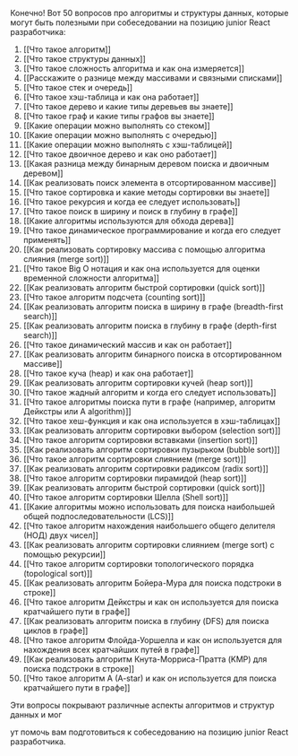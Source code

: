 Конечно! Вот 50 вопросов про алгоритмы и структуры данных, которые могут быть полезными при собеседовании на позицию junior React разработчика:

1. [[Что такое алгоритм]]
2. [[Что такое структуры данных]]
3. [[Что такое сложность алгоритма и как она измеряется]]
4. [[Расскажите о разнице между массивами и связными списками]]
5. [[Что такое стек и очередь]]
6. [[Что такое хэш-таблица и как она работает]]
7. [[Что такое дерево и какие типы деревьев вы знаете]]
8. [[Что такое граф и какие типы графов вы знаете]]
9. [[Какие операции можно выполнять со стеком]]
10. [[Какие операции можно выполнять с очередью]]
11. [[Какие операции можно выполнять с хэш-таблицей]]
12. [[Что такое двоичное дерево и как оно работает]]
13. [[Какая разница между бинарным деревом поиска и двоичным деревом]]
14. [[Как реализовать поиск элемента в отсортированном массиве]]
15. [[Что такое сортировка и какие методы сортировки вы знаете]]
16. [[Что такое рекурсия и когда ее следует использовать]]
17. [[Что такое поиск в ширину и поиск в глубину в графе]]
18. [[Какие алгоритмы используются для обхода дерева]]
19. [[Что такое динамическое программирование и когда его следует применять]]
20. [[Как реализовать сортировку массива с помощью алгоритма слияния (merge sort)]]
21. [[Что такое Big O нотация и как она используется для оценки временной сложности алгоритма]]
22. [[Как реализовать алгоритм быстрой сортировки (quick sort)]]
23. [[Что такое алгоритм подсчета (counting sort)]]
24. [[Как реализовать алгоритм поиска в ширину в графе (breadth-first search)]]
25. [[Как реализовать алгоритм поиска в глубину в графе (depth-first search)]]
26. [[Что такое динамический массив и как он работает]]
27. [[Как реализовать алгоритм бинарного поиска в отсортированном массиве]]
28. [[Что такое куча (heap) и как она работает]]
29. [[Как реализовать алгоритм сортировки кучей (heap sort)]]
30. [[Что такое жадный алгоритм и когда его следует использовать]]
31. [[Что такое алгоритмы поиска пути в графе (например, алгоритм Дейкстры или A algorithm)]]
32. [[Что такое хеш-функция и как она используется в хэш-таблицах]]
33. [[Как реализовать алгоритм сортировки выбором (selection sort)]]
34. [[Что такое алгоритм сортировки вставками (insertion sort)]]
35. [[Как реализовать алгоритм сортировки пузырьком (bubble sort)]]
36. [[Что такое алгоритм сортировки слиянием (merge sort)]]
37. [[Как реализовать алгоритм сортировки радиксом (radix sort)]]
38. [[Что такое алгоритм сортировки пирамидой (heap sort)]]
39. [[Как реализовать алгоритм быстрой сортировки (quick sort)]]
40. [[Что такое алгоритм сортировки Шелла (Shell sort)]]
41. [[Какие алгоритмы можно использовать для поиска наибольшей общей подпоследовательности (LCS)]]
42. [[Что такое алгоритм нахождения наибольшего общего делителя (НОД) двух чисел]]
43. [[Как реализовать алгоритм сортировки слиянием (merge sort) с помощью рекурсии]]
44. [[Что такое алгоритм сортировки топологического порядка (topological sort)]]
45. [[Как реализовать алгоритм Бойера-Мура для поиска подстроки в строке]]
46. [[Что такое алгоритм Дейкстры и как он используется для поиска кратчайшего пути в графе]]
47. [[Как реализовать алгоритм поиска в глубину (DFS) для поиска циклов в графе]]
48. [[Что такое алгоритм Флойда-Уоршелла и как он используется для нахождения всех кратчайших путей в графе]]
49. [[Как реализовать алгоритм Кнута-Морриса-Пратта (KMP) для поиска подстроки в строке]]
50. [[Что такое алгоритм A (A-star) и как он используется для поиска кратчайшего пути в графе]]

Эти вопросы покрывают различные аспекты алгоритмов и структур данных и мог

ут помочь вам подготовиться к собеседованию на позицию junior React разработчика.